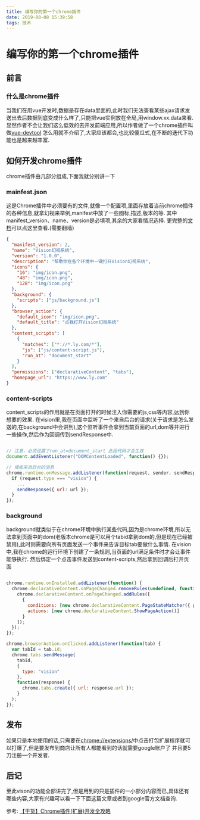 ```yaml
---
title: 编写你的第一个chrome插件
date: 2019-08-08 15:39:58
tags: 技术
---
```


# 编写你的第一个chrome插件

## 前言

### 什么是chrome插件

当我们在用vue开发时,数据是存在data里面的,此时我们无法查看某些ajax请求发送出去后数据到底变成什么样了,只能把vue实例放在全局,用window.xx.data来看.
显然作者不会让我们这么低效的去开发前端应用,所以作者做了一个chrome插件叫做[vue-devtool](https://chrome.google.com/webstore/detail/nhdogjmejiglipccpnnnanhbledajbpd)
怎么用就不介绍了,大家应该都会,也比较傻瓜式,在不断的迭代下功能也是越来越丰富.

## 如何开发chrome插件

chrome插件由几部分组成,下面我就分别讲一下

### mainfest.json

这是Chrome插件中必须要有的文件,就像一个配置项,里面存放着当前chrome插件的各种信息,就拿幻视来举例,manifest中放了一些图标,描述,版本的等.
其中manifest_version、name、version是必填项,其余的大家看情况选择.
更完整的[文档](https://developer.chrome.com/extensions/manifest)可以点这里查看.(需要翻墙)

``` json
{
  "manifest_version": 2,
  "name": "Vision幻视系统",
  "version": "1.0.0",
  "description": "帮助你在各个环境中一键打开Vision幻视系统",
  "icons": {
    "16": "img/icon.png",
    "48": "img/icon.png",
    "128": "img/icon.png"
  },
  "background": {
    "scripts": ["js/background.js"]
  },
  "browser_action": {
    "default_icon": "img/icon.png",
    "default_title": "点我打开Vision幻视系统"
  },
  "content_scripts": [
    {
      "matches": ["*://*.ly.com/*"],
      "js": ["js/content-script.js"],
      "run_at": "document_start"
    }
  ],
  "permissions": ["declarativeContent", "tabs"],
  "homepage_url": "https://www.ly.com"
}

```

### content-scripts

content_scripts的作用就是在页面打开的时候注入你需要的js,css等内容,达到你想要的效果.
在vision里,我在页面中监听了一个来自后台的请求(关于请求是怎么发送的,在background中会讲到),这个监听事件会拿到当前页面的url,dom等并进行一些操作,然后作为回调传到sendResponse中.

``` javascript

// 注意，必须设置了run_at=document_start 此段代码才会生效
document.addEventListener("DOMContentLoaded", function() {});

// 接收来自后台的消息
chrome.runtime.onMessage.addListener(function(request, sender, sendResponse) {
  if (request.type === "vision") {
    ...
    sendResponse({ url: url });
  }
});

```

### background

background就类似于在chrome环境中执行某些代码,因为是chrome环境,所以无法拿到页面中的dom(老版本chrome是可以用个tabid拿到dom的,但是现在已经被禁用),此时则需要向所有页面发送一个事件来告诉目标tab要做什么事情.
在vision中,我在chrome的运行环境下创建了一条规则,当页面的url满足条件时才会让事件能够执行.
然后绑定一个点击事件发送到content-scripts,然后拿到回调后打开页面

``` javascript

chrome.runtime.onInstalled.addListener(function() {
  chrome.declarativeContent.onPageChanged.removeRules(undefined, function() {
    chrome.declarativeContent.onPageChanged.addRules([
      {
        conditions: [new chrome.declarativeContent.PageStateMatcher({ pageUrl: { urlContains: "ly.com" } })],
        actions: [new chrome.declarativeContent.ShowPageAction()]
      }
    ]);
  });
});

chrome.browserAction.onClicked.addListener(function(tab) {
  var tabId = tab.id;
  chrome.tabs.sendMessage(
    tabId,
    {
      type: "vision"
    },
    function(response) {
      chrome.tabs.create({ url: response.url });
    }
  );
});


```

## 发布

如果只是本地使用的话,只需要在[chrome://extensions/](chrome://extensions/)中点击打包扩展程序就可以打爆了,但是要发布到商店让所有人都能看到的话就需要google账户了
并且要5刀注册一个开发者.

## 后记

至此vison的功能全部讲完了,但是用到的只是插件的一小部分内容而已,具体还有哪些内容,大家有兴趣可以看一下下面这篇文章或者到google官方文档查询.

参考: [【干货】Chrome插件(扩展)开发全攻略](https://www.cnblogs.com/liuxianan/p/chrome-plugin-develop.html)